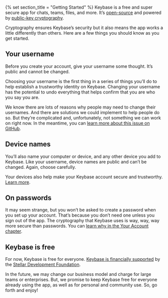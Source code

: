 {% set section_title = "Getting Started" %}
Keybase is a free and super secure app for chats, teams, files, and more. It’s [open-source](https://github.com/keybase/client) and powered by [public-key cryptography](https://keybase.io/docs/crypto/overview). 

Cryptography ensures Keybase’s security but it also means the app works a little differently than others. Here are a few things you should know as you get started. 

## Your username  
Before you create your account, give your username some thought. It’s public and cannot be changed.

Choosing your username is the first thing in a series of things you’ll do to help establish a trustworthy identity on Keybase. Changing your username has the potential to undo everything that helps confirm that you are who you say you are. 

We know there are lots of reasons why people may need to change their usernames. And there are solutions we could implement to help people do so. But they’re complicated and, unfortunately, not something we can work on right now. In the meantime, you can [learn more about this issue on GitHub](https://github.com/keybase/keybase-issues/issues/2842#issuecomment-283706335).

## Device names
You’ll also name your computer or device, and any other device you add to Keybase. Like your username, device names are public and can’t be changed. Again, choose carefully. 

Your devices also help make your Keybase account secure and trustworthy. [Learn more](/account/devices).

## On passwords
It may seem strange, but you won’t be asked to create a password when you set up your account. That’s because you don’t need one unless you sign out of the app. The cryptography that Keybase uses is way, way, way more secure than passwords. You can [learn why in the Your Account chapter](/account).

## Keybase is free
For now, Keybase is free for everyone. [Keybase is financially supported](https://keybase.io/blog/keybase-stellar) by the [Stellar Development Foundation](https://www.stellar.org/foundation/). 

In the future, we may change our business model and charge for large teams or enterprises. But, we promise to keep Keybase free for everyone already using the app, as well as for personal and community use. So, go forth and enjoy!
